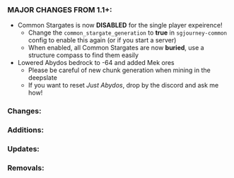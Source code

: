 ### MAJOR CHANGES FROM 1.1+:
- Common Stargates is now **DISABLED** for the single player expeirence!
  - Change the `common_stargate_generation` to **true** in `sgjourney-common` config to enable this again (or if you start a server)
  - When enabled, all Common Stargates are now **buried**, use a structure compass to find them easily
- Lowered Abydos bedrock to -64 and added Mek ores
  - Please be careful of new chunk generation when mining in the deepslate
  - If you want to reset *Just Abydos*, drop by the discord and ask me how!

### Changes:

### Additions:

### Updates:

### Removals:
